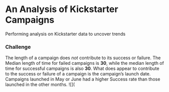 # An Analysis of Kickstarter Campaigns
Performing analysis on Kickstarter data to uncover trends
### Challenge
The length of a campaign does *not* contribute to its success or failure. The Median length of time for failed campaigns is **30**, while the median length of time for successful campaigns is also **30**. What does appear to contribute to the success or failure of a campaign is the campaign’s launch date. Campaigns launched in May or June had a higher Success rate than those launched in the other months.
![](
